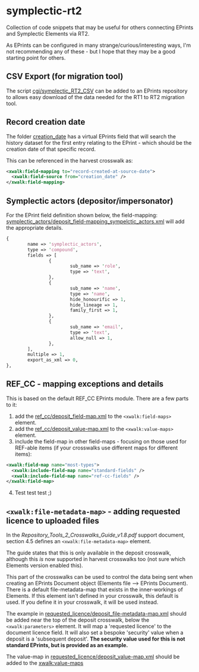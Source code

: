 # symplectic-rt2
Collection of code snippets that may be useful for others connecting EPrints and Symplectic Elements via RT2.

As EPrints can be configured in many strange/curious/interesting ways, I'm not recommending any of these - but
I hope that they may be a good starting point for others.

## CSV Export (for migration tool)
The script [cgi/symplectic_RT2_CSV](cgi/symplectic_RT2_CSV) can be added to an EPrints repository to allows easy 
download of the data needed for the RT1 to RT2 migration tool.


## Record creation date
The folder [creation_date](creation_date/) has a virtual EPrints field that will search the history dataset for
the first entry relating to the EPrint - which should be the creation date of that specific record.

This can be referenced in the harvest crosswalk as:
```xml
<xwalk:field-mapping to="record-created-at-source-date">
  <xwalk:field-source from="creation_date" />
</xwalk:field-mapping>
```

## Symplectic actors (depositor/impersonator)

For the EPrint field definition shown below, the field-mapping:
[symplectic_actors/deposit_field-mapping_sympelctic_actors.xml](symplectic_actors/deposit_field-mapping_sympelctic_actors.xml)
will add the appropriate details.


```perl
{
        name => 'symplectic_actors',
        type => 'compound',
        fields => [
                {
                        sub_name => 'role',
                        type => 'text',
                },
                {
                        sub_name => 'name',
                        type => 'name',
                        hide_honourific => 1,
                        hide_lineage => 1,
                        family_first => 1,
                },
                {
                        sub_name => 'email',
                        type => 'text',
                        allow_null => 1,
                },
        ],
        multiple => 1,
        export_as_xml => 0,
},
```

## REF_CC - mapping exceptions and details

This is based on the default REF_CC EPrints module. There are a few parts to it:

1) add the [ref_cc/deposit_field-map.xml](ref_cc/deposit_field-map.xml) to the `<xwalk:field-maps>` element.
1) add the [ref_cc/deposit_value-map.xml](ref_cc/deposit_value-map.xml) to the `<xwalk:value-maps>` element.
1) include the field-map in other field-maps - focusing on those used for REF-able items (if your crosswalks use different maps for different items):
```xml
<xwalk:field-map name="most-types">
  <xwalk:include-field-map name="standard-fields" />
  <xwalk:include-field-map name="ref-cc-fields" />
</xwalk:field-map>

```
4) Test test test ;)

## `<xwalk:file-metadata-map>` - adding requested licence to uploaded files

In the *Repository_Tools_2_Crosswalks_Guide_v1.8.pdf* support document, section 4.5 defines an `<xwalk:file-metadata-map>` element.

The guide states that this is only available in the deposit crosswalk, although this *is* now supported in harvest crosswalks too (not sure which 
Elements version enabled this).

This part of the crosswalks can be used to control the data being sent when creating an EPrints Document object (Elements file --> EPrints Document).
There is a default file-metadata-map that exists in the inner-workings of Elements. If this element isn't defined in your crosswalk, this default is used.
If you define it in your crosswalk, it will be used instead.

The example in [requested_licence/deposit_file-metadata-map.xml](requested_licence/deposit_file-metadata-map.xml) should be added near the top of the 
deposit crosswalk, below the `<xwalk:parameters>` element.
It will map a 'requested licence' to the document licence field. It will also set a bespoke 'security' value when a deposit is a 'subsequent deposit'.
**The security value used for this is not standard EPrints, but is provided as an example.**

The value-map in [requested_licence/deposit_value-map.xml](requested_licence/deposit_value-map.xml) should be added to the <xwalk:value-maps>


